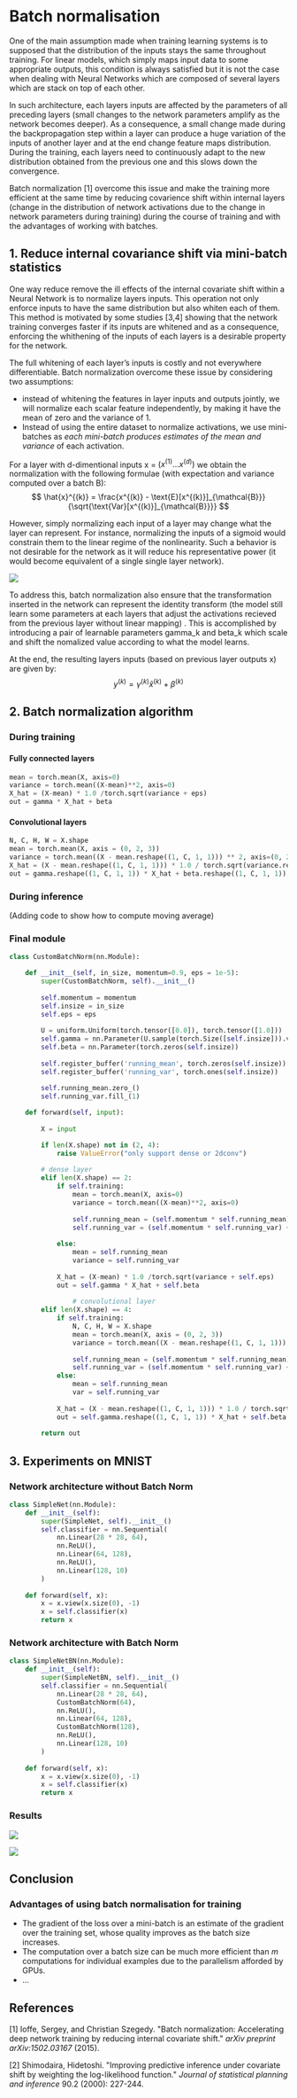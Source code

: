 # Batch normalisation

One of the main assumption made when training learning systems is to supposed that the distribution of the inputs stays the same throughout training. For linear models, which simply maps input data to some appropriate outputs, this condition is always satisfied but it is not the case when dealing with Neural Networks which are composed of several layers which are stack on top of each other. 

In such architecture, each layers inputs are affected by the parameters of all preceding layers (small changes to the network parameters amplify as the network becomes deeper). As a consequence, a small change made during the backpropagation step within a layer can produce a huge variation of the inputs of another layer and at the end change feature maps distribution. During the training, each layers need to continuously adapt to the new distribution obtained from the previous one and this slows down the convergence.

Batch normalization [1] overcome this issue and make the training more efficient at the same time by reducing covarience shift within internal layers (change in the distribution of network activations due to the change in network parameters during training) during the course of training and with the advantages of working with batches.

## 1. Reduce internal covariance shift via mini-batch statistics

One way reduce remove the ill effects of the internal covariate shift within a Neural Network is to normalize layers inputs. This operation not only enforce inputs to have the same distribution but also whiten each of them. This method is motivated by some studies [3,4] showing that the network training converges faster if its inputs are whitened and as a consequence, enforcing the whithening of the inputs of each layers is a desirable property for the network.

The full whitening of each layer’s inputs is costly and not everywhere differentiable. Batch normalization overcome these issue by considering two assumptions:

- instead of whitening the features in layer inputs and outputs jointly, we will normalize each scalar feature independently, by making it have the mean of zero and the variance of 1.
- Instead of using the entire dataset to normalize activations, we use mini-batches as *each mini-batch produces estimates of the mean and variance* of each activation.

For a layer with d-dimentional inputs x = $(x^{(1)} ... x^{(d)})$ we obtain the normalization with the following formulae (with expectation and variance computed over a batch B): 
$$
\hat{x}^{(k)} = \frac{x^{(k)} - \text{E}[x^{(k)}]_{\mathcal{B}}}{\sqrt{\text{Var}[x^{(k)}]_{\mathcal{B}}}}
$$


However, simply normalizing each input of a layer may change what the layer can represent. For instance, normalizing the inputs of a sigmoid would constrain them to the linear regime of the nonlinearity. Such a behavior is not desirable for the network as it will reduce his representative power (it would become equivalent of a single single layer network).

![](imgs/sigmoid-linear-region.png)

To address this, batch normalization also ensure that the transformation inserted in the network can represent the identity transform (the model still learn some parameters at each layers that adjust the activations recieved from the previous layer without linear mapping) . This is accomplished by introducing a pair of learnable parameters gamma_k and beta_k  which scale and shift the nomalized value according to what the model learns.

At the end, the resulting layers inputs (based on previous layer outputs x) are given by:
$$
y^{(k)} = \gamma^{(k)} \hat{x}^{(k)} + \beta^{(k)}
$$


## 2. Batch normalization algorithm



### During training

#### Fully connected layers

```python
mean = torch.mean(X, axis=0)
variance = torch.mean((X-mean)**2, axis=0)
X_hat = (X-mean) * 1.0 /torch.sqrt(variance + eps)
out = gamma * X_hat + beta
```

#### Convolutional layers

```python
N, C, H, W = X.shape
mean = torch.mean(X, axis = (0, 2, 3))
variance = torch.mean((X - mean.reshape((1, C, 1, 1))) ** 2, axis=(0, 2, 3))
X_hat = (X - mean.reshape((1, C, 1, 1))) * 1.0 / torch.sqrt(variance.reshape((1, C, 1, 1)) + eps)
out = gamma.reshape((1, C, 1, 1)) * X_hat + beta.reshape((1, C, 1, 1))
```



### During inference

(Adding code to show how to compute moving average)



### Final module

```python
class CustomBatchNorm(nn.Module):

    def __init__(self, in_size, momentum=0.9, eps = 1e-5):
        super(CustomBatchNorm, self).__init__()
        
        self.momentum = momentum
        self.insize = in_size
        self.eps = eps
        
        U = uniform.Uniform(torch.tensor([0.0]), torch.tensor([1.0]))
        self.gamma = nn.Parameter(U.sample(torch.Size([self.insize])).view(self.insize))
        self.beta = nn.Parameter(torch.zeros(self.insize))
            
        self.register_buffer('running_mean', torch.zeros(self.insize))
        self.register_buffer('running_var', torch.ones(self.insize))
        
        self.running_mean.zero_()
        self.running_var.fill_(1)

    def forward(self, input):
        
        X = input

        if len(X.shape) not in (2, 4):
            raise ValueError("only support dense or 2dconv")
        
        # dense layer
        elif len(X.shape) == 2:
            if self.training:
                mean = torch.mean(X, axis=0)
                variance = torch.mean((X-mean)**2, axis=0)
                
                self.running_mean = (self.momentum * self.running_mean) + (1.0-self.momentum) * mean
                self.running_var = (self.momentum * self.running_var) + (1.0-self.momentum) * (input.shape[0]/(input.shape[0]-1)*variance)
            
            else:
                mean = self.running_mean
                variance = self.running_var
                
            X_hat = (X-mean) * 1.0 /torch.sqrt(variance + self.eps)
            out = self.gamma * X_hat + self.beta
  
				# convolutional layer
        elif len(X.shape) == 4:
            if self.training:
                N, C, H, W = X.shape
                mean = torch.mean(X, axis = (0, 2, 3))
                variance = torch.mean((X - mean.reshape((1, C, 1, 1))) ** 2, axis=(0, 2, 3))
                
                self.running_mean = (self.momentum * self.running_mean) + (1.0-self.momentum) * mean
                self.running_var = (self.momentum * self.running_var) + (1.0-self.momentum) * (input.shape[0]/(input.shape[0]-1)*variance)
            else:
                mean = self.running_mean
                var = self.running_var
                
            X_hat = (X - mean.reshape((1, C, 1, 1))) * 1.0 / torch.sqrt(variance.reshape((1, C, 1, 1)) + self.eps)
            out = self.gamma.reshape((1, C, 1, 1)) * X_hat + self.beta.reshape((1, C, 1, 1))
        
        return out
```





## 3. Experiments on MNIST

### Network architecture without Batch Norm

```python
class SimpleNet(nn.Module):
    def __init__(self):
        super(SimpleNet, self).__init__()
        self.classifier = nn.Sequential(
            nn.Linear(28 * 28, 64),
            nn.ReLU(),
            nn.Linear(64, 128),
            nn.ReLU(),
            nn.Linear(128, 10)
        )
        
    def forward(self, x):
        x = x.view(x.size(0), -1)
        x = self.classifier(x)
        return x
```



### Network architecture with Batch Norm

```python
class SimpleNetBN(nn.Module):
    def __init__(self):
        super(SimpleNetBN, self).__init__()
        self.classifier = nn.Sequential(
            nn.Linear(28 * 28, 64),
            CustomBatchNorm(64),
            nn.ReLU(),
            nn.Linear(64, 128),
            CustomBatchNorm(128),
            nn.ReLU(),
            nn.Linear(128, 10)
        )
        
    def forward(self, x):
        x = x.view(x.size(0), -1)
        x = self.classifier(x)
        return x
```



### Results

![](imgs/training-loss.png)

![](imgs/activation-distribution.png)

## Conclusion

### Advantages of using batch normalisation for training

- The gradient of the loss over a mini-batch is an estimate of the gradient over the training set, whose quality improves as the batch size increases.
- The computation over a batch size can be much more efficient than $m$ computations for individual examples due to the parallelism afforded by GPUs.
- ...

## References

[1] Ioffe, Sergey, and Christian Szegedy. "Batch normalization: Accelerating deep network training by reducing internal covariate shift." *arXiv preprint arXiv:1502.03167* (2015).

[2] Shimodaira, Hidetoshi. "Improving predictive inference under covariate shift by weighting the log-likelihood function." *Journal of statistical planning and inference* 90.2 (2000): 227-244.